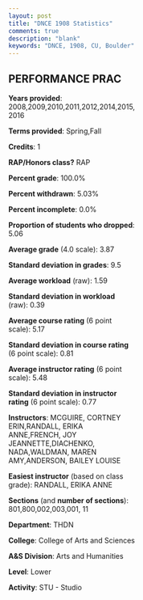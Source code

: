 ```yaml
---
layout: post
title: "DNCE 1908 Statistics"
comments: true
description: "blank"
keywords: "DNCE, 1908, CU, Boulder"
--- 
```

<head>
<script src="https://ajax.googleapis.com/ajax/libs/jquery/2.1.3/jquery.min.js"></script>
<script src="https://dl.dropboxusercontent.com/s/pc42nxpaw1ea4o9/highcharts.js?dl=0"></script>
<!-- <script src="../assets/js/highcharts.js"></script> -->
<style type="text/css">@font-face {
	font-family: "Bebas Neue";
	src: url(https://www.filehosting.org/file/details/544349/BebasNeue%20Regular.otf) format("opentype");
	}
	h1.Bebas { 
		font-family: "Bebas Neue", Verdana, Tahoma;
	}
</style>
</head>
<body>
	<div id="container" style="float: right; width: 45%; height: 88%; margin-left: 2.5%; margin-right: 2.5%;"></div>
	<script language="JavaScript">
		$(document).ready(function() {
		var chart = {type: 'column'};
		var title = {text: 'Grade Distribution'};
		var xAxis = {categories: ['A','B','C','D','F'],crosshair: true};
		var yAxis = {min: 0,title: {text: 'Percentage'}};
		var tooltip = {headerFormat: '<center><b><span style="font-size:20px">{point.key}</span></b></center>',
		               pointFormat: '<td style="padding:0"><b>{point.y:.1f}%</b></td>',
		               footerFormat: '</table>',shared: true,useHTML: true};
		var plotOptions = {column: {pointPadding: 0.0,borderWidth: 0}};  
		var credits = {enabled: false};var series= [{name: 'Percent',data: [92.0,6.67,1.33,0.0,0.0,]}];
		var json = {};
		json.chart = chart;
		json.title = title;
		json.tooltip = tooltip;
		json.xAxis = xAxis;
		json.yAxis = yAxis;  
		json.series = series;
		json.plotOptions = plotOptions;  
		json.credits = credits;
		$('#container').highcharts(json);
	});
	</script>
</body>
			   
## PERFORMANCE PRAC

**Years provided**: 2008,2009,2010,2011,2012,2014,2015,2016

**Terms provided**: Spring,Fall

**Credits**: 1

**RAP/Honors class?** RAP

**Percent grade**: 100.0%

**Percent withdrawn**: 5.03%

**Percent incomplete**: 0.0%

**Proportion of students who dropped**: 5.06

**Average grade** (4.0 scale): 3.87

**Standard deviation in grades**: 9.5

**Average workload** (raw): 1.59

**Standard deviation in workload** (raw): 0.39

**Average course rating** (6 point scale): 5.17

**Standard deviation in course rating** (6 point scale): 0.81

**Average instructor rating** (6 point scale): 5.48

**Standard deviation in instructor rating** (6 point scale): 0.77

**Instructors**: MCGUIRE, CORTNEY ERIN,RANDALL, ERIKA ANNE,FRENCH, JOY JEANNETTE,DIACHENKO, NADA,WALDMAN, MAREN AMY,ANDERSON, BAILEY LOUISE

**Easiest instructor** (based on class grade): RANDALL, ERIKA ANNE

**Sections** (and **number of sections**): 801,800,002,003,001, 11

**Department**: THDN

**College**: College of Arts and Sciences

**A&S Division**: Arts and Humanities

**Level**: Lower

**Activity**: STU - Studio